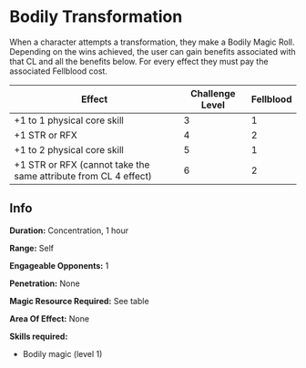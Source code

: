# Bodily Transformation

When a character attempts a transformation, they make a Bodily Magic Roll. Depending on the wins achieved, the user can gain benefits associated with that CL and all the benefits below. For every effect they must pay the associated Fellblood cost.

| Effect                                                          | Challenge Level | Fellblood |
| --------------------------------------------------------------- | --------------- | --------- |
| +1 to 1 physical core skill                                     | 3               | 1         |
| +1 STR or RFX                                                   | 4               | 2         |
| +1 to 2 physical core skill                                     | 5               | 1         |
| +1 STR or RFX (cannot take the same attribute from CL 4 effect) | 6               | 2         |

## Info

**Duration:** Concentration, 1 hour

**Range:** Self

**Engageable Opponents:** 1

**Penetration:** None

**Magic Resource Required:** See table

**Area Of Effect:** None

**Skills required:**

- Bodily magic (level 1)
